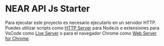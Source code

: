 # NEAR API Js Starter

Para ejecutar este proyecto es necesario ejecutarlo en un servidor HTTP. Puedes utilizar scripts como [HTTP Server](https://www.npmjs.com/package/http-server) para NodeJs o extensiones para VsCode como [Live Server](https://marketplace.visualstudio.com/items?itemName=ritwickdey.LiveServer) o para el navegador Chrome como [Web Server for Chrome](https://chrome.google.com/webstore/detail/web-server-for-chrome/ofhbbkphhbklhfoeikjpcbhemlocgigb?hl=en).